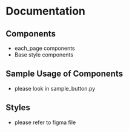 # Documentation

## Components

- each_page components
- Base style components

## Sample Usage of Components

- please look in sample_button.py

## Styles

- please refer to figma file
